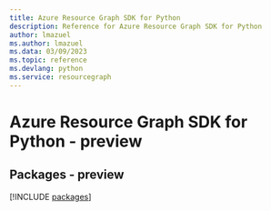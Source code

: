 ```yaml
---
title: Azure Resource Graph SDK for Python
description: Reference for Azure Resource Graph SDK for Python
author: lmazuel
ms.author: lmazuel
ms.data: 03/09/2023
ms.topic: reference
ms.devlang: python
ms.service: resourcegraph
---
```

# Azure Resource Graph SDK for Python - preview
## Packages - preview
[!INCLUDE [packages](resource-graph-index.md)]